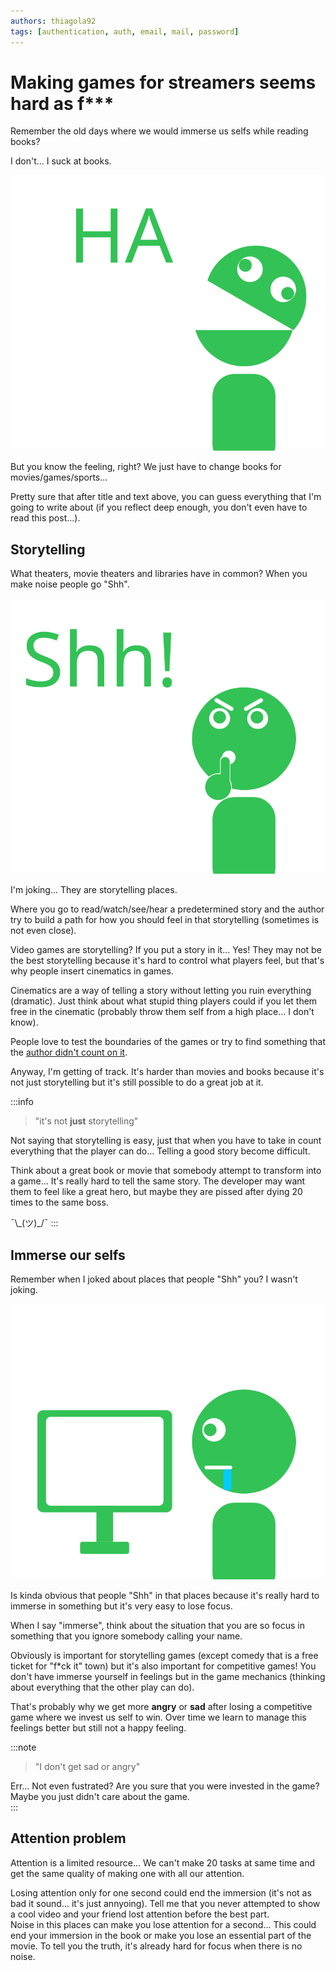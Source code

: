 ```yaml
---
authors: thiagola92
tags: [authentication, auth, email, mail, password]
---
```


# Making games for streamers seems hard as f***

Remember the old days where we would immerse us selfs while reading books?  

I don't... I suck at books.  

![Person laughing](haha.svg)  

But you know the feeling, right? We just have to change books for movies/games/sports...  

Pretty sure that after title and text above, you can guess everything that I'm going to write about (if you reflect deep enough, you don't even have to read this post...).  

## Storytelling

What theaters, movie theaters and libraries have in common? When you make noise people go "Shh".  

![Person making "shhhh!"](shh.svg)  

I'm joking... They are storytelling places.  

Where you go to read/watch/see/hear a predetermined story and the author try to build a path for how you should feel in that storytelling (sometimes is not even close).  

Video games are storytelling? If you put a story in it... Yes! They may not be the best storytelling because it's hard to control what players feel, but that's why people insert cinematics in games. 

Cinematics are a way of telling a story without letting you ruin everything (dramatic). Just think about what stupid thing players could if you let them free in the cinematic (probably throw them self from a high place... I don't know).  

People love to test the boundaries of the games or try to find something that the [author didn't count on it](https://www.youtube.com/watch?v=lZXCgZZn6jg).  

Anyway, I'm getting of track. It's harder than movies and books because it's not just storytelling but it's still possible to do a great job at it.  

:::info
> "it's not **just** storytelling"

Not saying that storytelling is easy, just that when you have to take in count everything that the player can do... Telling a good story become difficult.  

Think about a great book or movie that somebody attempt to transform into a game... It's really hard to tell the same story. The developer may want them to feel like a great hero, but maybe they are pissed after dying 20 times to the same boss.  

¯\\\_(ツ)\_/¯
:::

## Immerse our selfs

Remember when I joked about places that people "Shh" you? I wasn't joking.  

![Person watching a monitor/tv](watching.svg)  

Is kinda obvious that people "Shh" in that places because it's really hard to immerse in something but it's very easy to lose focus.  

When I say "immerse", think about the situation that you are so focus in something that you ignore somebody calling your name.  

Obviously is important for storytelling games (except comedy that is a free ticket for "f*ck it" town) but it's also important for competitive games! You don't have immerse yourself in feelings but in the game mechanics (thinking about everything that the other play can do).  

That's probably why we get more **angry** or **sad** after losing a competitive game where we invest us self to win. Over time we learn to manage this feelings better but still not a happy feeling.    

:::note
> "I don't get sad or angry"

Err... Not even fustrated? Are you sure that you were invested in the game? Maybe you just didn't care about the game.  
:::

## Attention problem

Attention is a limited resource... We can't make 20 tasks at same time and get the same quality of making one with all our attention.  

Losing attention only for one second could end the immersion (it's not as bad it sound... it's just annyoing). Tell me that you never attempted to show a cool video and your friend lost attention before the best part.  
Noise in this places can make you lose attention for a second... This could end your immersion in the book or make you lose an essential part of the movie. To tell you the truth, it's already hard for focus when there is no noise.  





